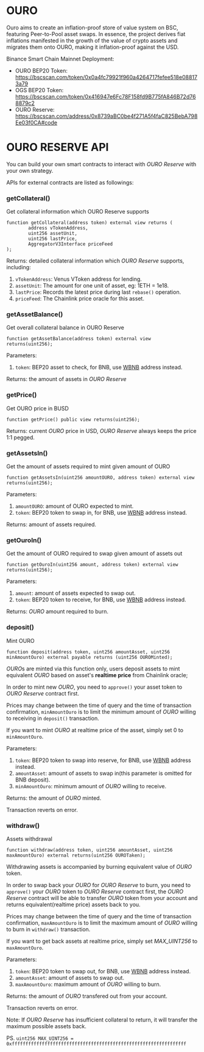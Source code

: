 OURO 
===
Ouro aims to create an inflation-proof store of value system on BSC, featuring Peer-to-Pool asset swaps. In essence, the project derives fiat inflations manifested in the growth of the value of crypto assets and migrates them onto OURO, making it inflation-proof against the USD.

Binance Smart Chain Mainnet Deployment:

* OURO BEP20 Token: https://bscscan.com/token/0x0a4fc79921f960a4264717fefee518e088173a79
* OGS BEP20 Token: https://bscscan.com/token/0x416947e6Fc78F158fd9B775fA846B72d768879c2
* OURO Reserve: https://bscscan.com/address/0x8739aBC0be4f271A5f4faC825BebA798Ee03f0CA#code

OURO RESERVE API
===
You can build your own smart contracts to interact with *OURO Reserve* with your own strategy.

APIs for external contracts are listed as followings:

### getCollateral()
Get collateral information which OURO Reserve supports

```solidity
function getCollateral(address token) external view returns (
        address vTokenAddress,
        uint256 assetUnit,
        uint256 lastPrice,
        AggregatorV3Interface priceFeed
);
```

Returns: detailed collateral information which *OURO Reserve* supports, including:
1. `vTokenAddress`: Venus VToken address for lending.
2. `assetUnit`: The amount for one unit of asset, eg: 1ETH = 1e18.
3. `lastPrice`: Records the latest price during last `rebase()` operation.
4. `priceFeed`: The Chainlink price oracle for this asset.

### getAssetBalance()
Get overall collateral balance in OURO Reserve

```solidity
function getAssetBalance(address token) external view returns(uint256);
```
Parameters:

1. `token`: BEP20 asset to check, for BNB, use [WBNB](https://bscscan.com/token/0xbb4CdB9CBd36B01bD1cBaEBF2De08d9173bc095c) address instead.

Returns: the amount of assets in *OURO Reserve*

### getPrice()
Get OURO price in BUSD
```solidity
function getPrice() public view returns(uint256);
```

Returns: current *OURO* price in USD, *OURO Reserve* always keeps the price 1:1 pegged.

### getAssetsIn()
Get the amount of assets required to mint given amount of OURO
```solidity
function getAssetsIn(uint256 amountOURO, address token) external view returns(uint256);
```
Parameters:

1. `amountOURO`: amount of OURO expected to mint.
2. `token`: BEP20 token to swap in, for BNB, use [WBNB](https://bscscan.com/token/0xbb4CdB9CBd36B01bD1cBaEBF2De08d9173bc095c) address instead.

Returns: amount of assets required.

### getOuroIn()
Get the amount of OURO required to swap given amount of assets out
```solidity
function getOuroIn(uint256 amount, address token) external view returns(uint256);
```

Parameters:

1. `amount`: amount of assets expected to swap out.
2. `token`: BEP20 token to receive, for BNB, use [WBNB](https://bscscan.com/token/0xbb4CdB9CBd36B01bD1cBaEBF2De08d9173bc095c) address instead.

Returns: *OURO* amount required to burn.

### deposit()
Mint OURO
```solidity
function deposit(address token, uint256 amountAsset, uint256 minAmountOuro) external payable returns (uint256 OUROMinted);
```
*OURO*s are minted via this function only, users deposit assets to mint equivalent *OURO* based on asset's **realtime price** from Chainlink oracle;

In order to mint new *OURO*, you need to `approve()` your asset token to *OURO Reserve* contract first.

Prices may change between the time of query and the time of transaction confirmation, 
`minAmountOuro` is to limit the minimum amount of *OURO* willing to receiving in `deposit()` transaction.

If you want to mint *OURO* at realtime price of the asset, simply set 0 to `minAmountOuro`.

Parameters:

1. `token`: BEP20 token to swap into reserve, for BNB, use [WBNB](https://bscscan.com/token/0xbb4CdB9CBd36B01bD1cBaEBF2De08d9173bc095c) address instead.
2. `amountAsset`: amount of assets to swap in(this parameter is omitted for BNB deposit).
3. `minAmountOuro`: minimum amount of *OURO* willing to receive.

Returns: the amount of *OURO* minted.

Transaction reverts on error.

### withdraw()
Assets withdrawal
```solidity
function withdraw(address token, uint256 amountAsset, uint256 maxAmountOuro) external returns(uint256 OUROTaken);
```
Withdrawing assets is accompanied by burning equivalent value of *OURO* token.

In order to swap back your *OURO* for *OURO Reserve* to burn, you need to `approve()` your *OURO* token to *OURO Reserve* contract first, 
the *OURO Reserve* contract will be able to transfer *OURO* token from your account and returns equivalent(realtime price) assets back to you.

Prices may change between the time of query and the time of transaction confirmation, 
`maxAmountOuro` is to limit the maximum amount of *OURO* willing to burn in `withdraw()` transaction.

If you want to get back assets at realtime price, simply set *MAX_UINT256* to `maxAmountOuro`.

Parameters:

1. `token`: BEP20 token to swap out, for BNB, use [WBNB](https://bscscan.com/token/0xbb4CdB9CBd36B01bD1cBaEBF2De08d9173bc095c) address instead.
2. `amountAsset`: amount of assets to swap out.
3. `maxAmountOuro`: maximum amount of *OURO* willing to burn.

Returns: the amount of *OURO* transfered out from your account.

Transaction reverts on error. 

Note: If *OURO Reserve* has insufficient collateral to return, it will transfer the maximum possible assets back.

PS. `uint256 MAX_UINT256 = 0xffffffffffffffffffffffffffffffffffffffffffffffffffffffffffffffff`
